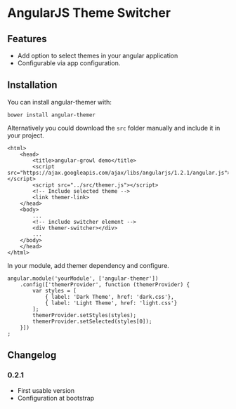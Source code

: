 # AngularJS Theme Switcher



## Features

* Add option to select themes in your angular application
* Configurable via app configuration.

## Installation

You can install angular-themer with:

`bower install angular-themer`

Alternatively you could download the `src` folder manually and include it in your project.

````
<html>
	<head>
	    <title>angular-growl demo</title>
    	<script src="https://ajax.googleapis.com/ajax/libs/angularjs/1.2.1/angular.js"></script>
    	<script src="../src/themer.js"></script>
    	<!-- Include selected theme -->
    	<link themer-link>
	</head>
	<body>
		...
		<!-- include switcher element -->
    	<div themer-switcher></div>
		...
	</body>
	</head>
</html>
````
In your module, add themer dependency and configure.

````
angular.module('yourModule', ['angular-themer'])
	.config(['themerProvider', function (themerProvider) {
		var styles = [
			{ label: 'Dark Theme', href: 'dark.css'},
			{ label: 'Light Theme', href: 'light.css'}
		];
		themerProvider.setStyles(styles);
		themerProvider.setSelected(styles[0]);
	}])
;
````

## Changelog

### 0.2.1

* First usable version
* Configuration at bootstrap